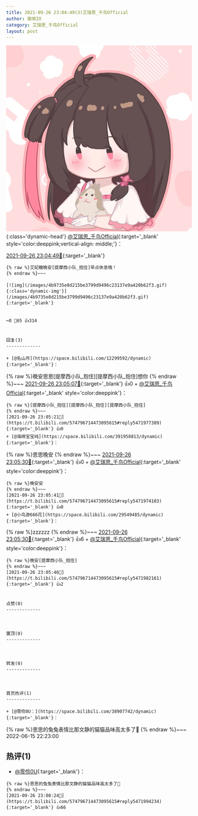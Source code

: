 ```yaml
---
title: 2021-09-26 23:04:49(3)艾瑞思_千鸟Official
author: 御坂IO
category: 艾瑞思_千鸟Official
layout: post
---
```


![img](/images/7e08840c56f251de28bdf766b647bd5fe9a5d50a.jpg){:class='dynamic-head'}
[@艾瑞思_千鸟Official](https://space.bilibili.com/1090010845/dynamic){:target='_blank' style='color:deeppink;vertical-align: middle;'}：

[2021-09-26 23:04:49🔗](https://t.bilibili.com/574796714473095615){:target='_blank'}

~~~
{% raw %}艾妃糖晚安[提摩西小队_抱住]早点休息哦！
{% endraw %}~~~

[![img](/images/4b9735e8d215be3799d9496c23137e9a420b62f3.gif){:class='dynamic-img'}](/images/4b9735e8d215be3799d9496c23137e9a420b62f3.gif){:target='_blank'}


↪️0 💬65 👍314


回复(3)
-------------

+ [@名山月](https://space.bilibili.com/12299592/dynamic){:target='_blank'}：
~~~
{% raw %}晚安思思[提摩西小队_抱住][提摩西小队_抱住]想你
{% endraw %}~~~
[2021-09-26 23:05:07🔗](https://t.bilibili.com/574796714473095615#reply5471972903){:target='_blank'} 👍0
    + [@艾瑞思_千鸟Official](https://space.bilibili.com/1090010845/dynamic){:target='_blank' style='color:deeppink'}：
~~~
{% raw %}[提摩西小队_抱住][提摩西小队_抱住][提摩西小队_抱住]
{% endraw %}~~~
[2021-09-26 23:05:21🔗](https://t.bilibili.com/574796714473095615#reply5471977389){:target='_blank'} 👍0
+ [@海绵宝宝纯](https://space.bilibili.com/391958813/dynamic){:target='_blank'}：
~~~
{% raw %}思思晚安
{% endraw %}~~~
[2021-09-26 23:05:30🔗](https://t.bilibili.com/574796714473095615#reply5471973751){:target='_blank'} 👍0
    + [@艾瑞思_千鸟Official](https://space.bilibili.com/1090010845/dynamic){:target='_blank' style='color:deeppink'}：
~~~
{% raw %}晚安安
{% endraw %}~~~
[2021-09-26 23:05:41🔗](https://t.bilibili.com/574796714473095615#reply5471974103){:target='_blank'} 👍0
+ [@小鸟游666花](https://space.bilibili.com/29549485/dynamic){:target='_blank'}：
~~~
{% raw %}zzzzzz
{% endraw %}~~~
[2021-09-26 23:05:30🔗](https://t.bilibili.com/574796714473095615#reply5471977745){:target='_blank'} 👍6
    + [@艾瑞思_千鸟Official](https://space.bilibili.com/1090010845/dynamic){:target='_blank' style='color:deeppink'}：
~~~
{% raw %}晚安[提摩西小队_抱住]
{% endraw %}~~~
[2021-09-26 23:05:46🔗](https://t.bilibili.com/574796714473095615#reply5471982161){:target='_blank'} 👍2


点赞(0)
-------------



置顶(0)
-------------



转发(0)
-------------



首页热评(1)
-------------

+ [@零伶0U：](https://space.bilibili.com/38907742/dynamic){:target='_blank'}：
~~~
{% raw %}思思的兔兔表情比那文静的猫猫品味高太多了🥰
{% endraw %}~~~
2022-06-15 22:23:00


热评(1)
-------------

+ [@零伶0U](https://space.bilibili.com/38907742/dynamic){:target='_blank'}：
~~~
{% raw %}思思的兔兔表情比那文静的猫猫品味高太多了🥰
{% endraw %}~~~
[2021-09-26 23:08:24🔗](https://t.bilibili.com/574796714473095615#reply5471994234){:target='_blank'} 👍66


